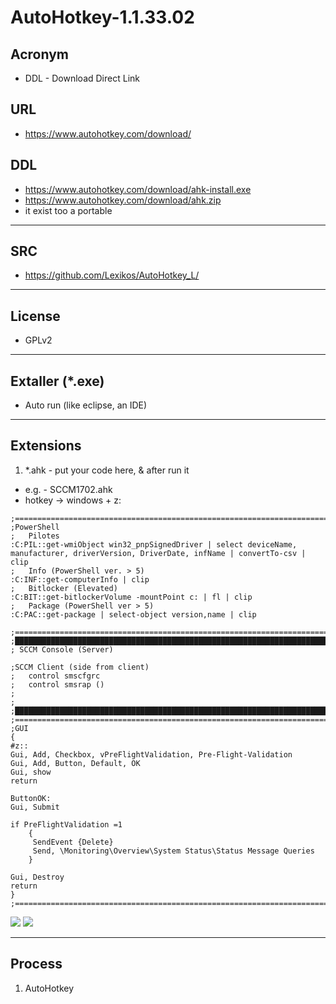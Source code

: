 # AutoHotkey-1.1.33.02

## Acronym
* DDL - Download Direct Link

## URL
* https://www.autohotkey.com/download/

## DDL
* https://www.autohotkey.com/download/ahk-install.exe
* https://www.autohotkey.com/download/ahk.zip
* it exist too a portable
---

## SRC
* https://github.com/Lexikos/AutoHotkey_L/

---

## License
* GPLv2

---

## Extaller (*.exe)
* Auto run (like eclipse, an IDE)

---

## Extensions
1) *.ahk - put your code here, & after run it
  * e.g. - SCCM1702.ahk
  * hotkey -> windows + z:
````ahw
;=================================================================================================================
;PowerShell
;	Pilotes
:C:PIL::get-wmiObject win32_pnpSignedDriver | select deviceName, manufacturer, driverVersion, DriverDate, infName | convertTo-csv | clip
;	Info (PowerShell ver. > 5)
:C:INF::get-computerInfo | clip
;	Bitlocker (Elevated)
:C:BIT::get-bitlockerVolume -mountPoint c: | fl | clip
;	Package (PowerShell ver > 5)
:C:PAC::get-package | select-object version,name | clip

;=================================================================================================================
;█████████████████████████████████████████████████████████████████████████████████████████████████████████████████
; SCCM Console (Server)

;SCCM Client (side from client) 
;	control smscfgrc
;	control smsrap ()
;
;
;█████████████████████████████████████████████████████████████████████████████████████████████████████████████████
;===============================================================================================================
;GUI
{
#z::
Gui, Add, Checkbox, vPreFlightValidation, Pre-Flight-Validation
Gui, Add, Button, Default, OK
Gui, show
return

ButtonOK:
Gui, Submit

if PreFlightValidation =1
	{
	 SendEvent {Delete}
	 Send, \Monitoring\Overview\System Status\Status Message Queries
	}
	
Gui, Destroy
return
}
;===============================================================================================================
````
  
[<img src="https://i.imgur.com/WaH7r56.png">](https://i.imgur.com/WaH7r56.png)
[<img src="https://i.imgur.com/MCjR5JA.png">](https://i.imgur.com/MCjR5JA.png)

---

## Process
1) AutoHotkey
